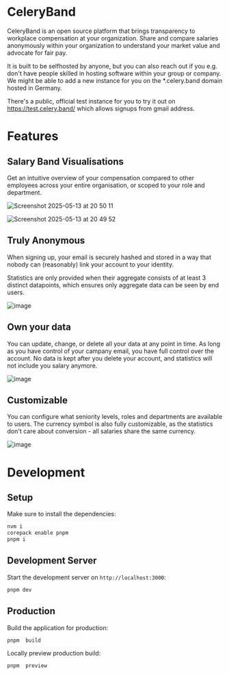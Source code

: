 # CeleryBand

CeleryBand is an open source platform that brings transparency to workplace compensation at your organization. Share and compare salaries anonymously within your organization to understand your market value and advocate for fair pay.

It is built to be selfhosted by anyone, but you can also reach out if you e.g. don't have people skilled in hosting software within your group or company.
We might be able to add a new instance for you on the *.celery.band domain hosted in Germany.

There's a public, official test instance for you to try it out on https://test.celery.band/ which allows signups from gmail address.

# Features

## Salary Band Visualisations

Get an intuitive overview of your compensation compared to other employees across your entire organisation, or scoped to your role and department.

![Screenshot 2025-05-13 at 20 50 11](https://github.com/user-attachments/assets/a7e7c73b-9b7a-4016-a2a8-f1ef988f3875)

![Screenshot 2025-05-13 at 20 49 52](https://github.com/user-attachments/assets/dd50f226-feb6-4b41-a6b6-346cc7bd04e3)


## Truly Anonymous
When signing up, your email is securely hashed and stored in a way that nobody can (reasonably) link your account to your identity.

Statistics are only provided when their aggregate consists of at least 3 distinct datapoints, which ensures only aggregate data can be seen by end users.

![image](https://github.com/user-attachments/assets/4f7c7fe2-97c4-46b9-ac20-4a78bfac343c)


## Own your data
You can update, change, or delete all your data at any point in time. As long as you have control of your campany email, you have full control over the account. No data is kept after you delete your account, and statistics will not include you salary anymore.

![image](https://github.com/user-attachments/assets/dad6c858-8757-4708-9bd2-6a02290575e9)


## Customizable

You can configure what seniority levels, roles and departments are available to users. The currency symbol is also fully customizable, as the statistics don't care about conversion - all salaries share the same currency.

![image](https://github.com/user-attachments/assets/2b212b4f-2743-41db-ab70-e181ef4f9866)


# Development

## Setup

Make sure to install the dependencies:

```bash
nvm i
corepack enable pnpm
pnpm i
```

## Development Server

Start the development server on `http://localhost:3000`:

```bash
pnpm dev
```

## Production

Build the application for production:

```bash
pnpm  build
```

Locally preview production build:

```bash
pnpm  preview
```
